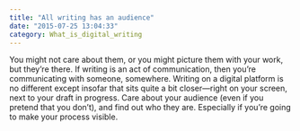 ```yaml
---
title: "All writing has an audience"
date: "2015-07-25 13:04:33"
category: What_is_digital_writing
---
```


You might not care about them, or you might picture them with your work,
but they’re there. If writing is an act of communication, then you’re
communicating with someone, somewhere. Writing on a digital platform is
no different except insofar that sits quite a bit closer—right on your
screen, next to your draft in progress. Care about your audience (even
if you pretend that you don’t), and find out who they are. Especially if
you’re going to make your process visible.
